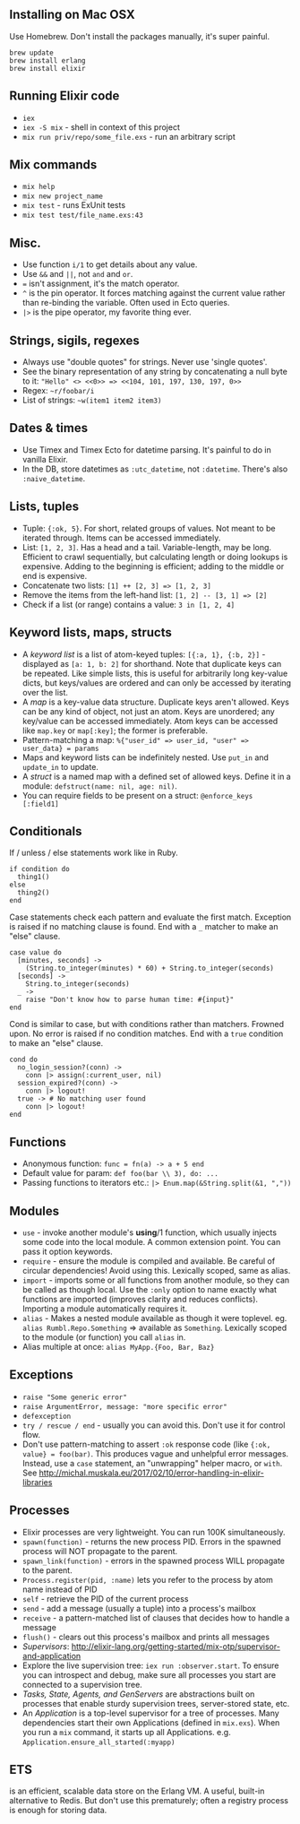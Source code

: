 ## Installing on Mac OSX

Use Homebrew. Don't install the packages manually, it's super painful.

```
brew update
brew install erlang
brew install elixir
```

## Running Elixir code

- `iex`
- `iex -S mix` - shell in context of this project
- `mix run priv/repo/some_file.exs` - run an arbitrary script

## Mix commands

- `mix help`
- `mix new project_name`
- `mix test` - runs ExUnit tests
- `mix test test/file_name.exs:43`

## Misc.

- Use function `i/1` to get details about any value.
- Use `&&` and `||`, not `and` and `or`.
- `=` isn't assignment, it's the match operator.
- `^` is the pin operator. It forces matching against the current value rather than re-binding the variable. Often used in Ecto queries.
- `|>` is the pipe operator, my favorite thing ever.

## Strings, sigils, regexes

- Always use "double quotes" for strings. Never use 'single quotes'.
- See the binary representation of any string by concatenating a null byte to it:
  `"Hello" <> <<0>> => <<104, 101, 197, 130, 197, 0>>`
- Regex: `~r/foobar/i`
- List of strings: `~w(item1 item2 item3)`

## Dates & times

- Use Timex and Timex Ecto for datetime parsing. It's painful to do in vanilla Elixir.
- In the DB, store datetimes as `:utc_datetime`, not `:datetime`. There's also `:naive_datetime`.

## Lists, tuples

- Tuple: `{:ok, 5}`. For short, related groups of values. Not meant to be iterated through. Items can be accessed immediately.
- List: `[1, 2, 3]`. Has a head and a tail. Variable-length, may be long. Efficient to crawl sequentially, but calculating length or doing lookups is expensive. Adding to the beginning is efficient; adding to the middle or end is expensive.
- Concatenate two lists: `[1] ++ [2, 3] => [1, 2, 3]`
- Remove the items from the left-hand list: `[1, 2] -- [3, 1] => [2]`
- Check if a list (or range) contains a value: `3 in [1, 2, 4]`

##  Keyword lists, maps, structs

- A *keyword list* is a list of atom-keyed tuples: `[{:a, 1}, {:b, 2}]` - displayed as `[a: 1, b: 2]` for shorthand. Note that duplicate keys can be repeated. Like simple lists, this is useful for arbitrarily long key-value dicts, but keys/values are ordered and can only be accessed by iterating over the list.
- A *map* is a key-value data structure. Duplicate keys aren't allowed. Keys can be any kind of object, not just an atom. Keys are unordered; any key/value can be accessed immediately. Atom keys can be accessed like `map.key` or `map[:key]`; the former is preferable.
- Pattern-matching a map: `%{"user_id" => user_id, "user" => user_data} = params`
- Maps and keyword lists can be indefinitely nested. Use `put_in` and `update_in` to update.
- A *struct* is a named map with a defined set of allowed keys. Define it in a module:
  `defstruct(name: nil, age: nil)`.
- You can require fields to be present on a struct: `@enforce_keys [:field1]`

## Conditionals

If / unless / else statements work like in Ruby.
```
if condition do
  thing1()
else
  thing2()
end
```

Case statements check each pattern and evaluate the first match. Exception is raised if no matching clause is found. End with a `_` matcher to make an "else" clause.
```
case value do
  [minutes, seconds] ->
    (String.to_integer(minutes) * 60) + String.to_integer(seconds)
  [seconds] ->
    String.to_integer(seconds)
  _ ->
    raise "Don't know how to parse human time: #{input}"
end
```

Cond is similar to case, but with conditions rather than matchers. Frowned upon. No error is raised if no condition matches. End with a `true` condition to make an "else" clause.
```
cond do
  no_login_session?(conn) ->
    conn |> assign(:current_user, nil)
  session_expired?(conn) ->
    conn |> logout!
  true -> # No matching user found
    conn |> logout!
end
```

## Functions

- Anonymous function: `func = fn(a) -> a + 5 end`
- Default value for param: `def foo(bar \\ 3), do: ...`
- Passing functions to iterators etc.: `|> Enum.map(&String.split(&1, ","))`

## Modules

- `use` - invoke another module's __using__/1 function, which usually injects some code into the local module. A common extension point. You can pass it option keywords.
- `require` - ensure the module is compiled and available. Be careful of circular dependencies! Avoid using this. Lexically scoped, same as alias.
- `import` - imports some or all functions from another module, so they can be called as though local. Use the `:only` option to name exactly what functions are imported (improves clarity and reduces conflicts). Importing a module automatically requires it.
- `alias` - Makes a nested module available as though it were toplevel. eg. `alias Rumbl.Repo.Something` => available as `Something`. Lexically scoped to the module (or function) you call `alias` in.
- Alias multiple at once: `alias MyApp.{Foo, Bar, Baz}`

## Exceptions

- `raise "Some generic error"`
- `raise ArgumentError, message: "more specific error"`
- `defexception`
- `try / rescue / end` - usually you can avoid this. Don't use it for control flow.
- Don't use pattern-matching to assert `:ok` response code (like `{:ok, value} = foo(bar)`. This produces vague and unhelpful error messages. Instead, use a `case` statement, an "unwrapping" helper macro, or `with`. See http://michal.muskala.eu/2017/02/10/error-handling-in-elixir-libraries

## Processes

- Elixir processes are very lightweight. You can run 100K simultaneously.
- `spawn(function)` - returns the new process PID. Errors in the spawned process will NOT propagate to the parent.
- `spawn_link(function)` - errors in the spawned process WILL propagate to the parent.
- `Process.register(pid, :name)` lets you refer to the process by atom name instead of PID
- `self` - retrieve the PID of the current process
- `send` - add a message (usually a tuple) into a process's mailbox
- `receive` - a pattern-matched list of clauses that decides how to handle a message
- `flush()` - clears out this process's mailbox and prints all messages
- *Supervisors*: http://elixir-lang.org/getting-started/mix-otp/supervisor-and-application
- Explore the live supervision tree: `iex run :observer.start`. To ensure you can introspect and debug, make sure all processes you start are connected to a supervision tree.
- *Tasks, State, Agents, and GenServers* are abstractions built on processes that enable sturdy supervision trees, server-stored state, etc.
- An *Application* is a top-level supervisor for a tree of processes. Many dependencies start their own Applications (defined in `mix.exs`). When you run a `mix` command, it starts up all Applications. e.g. `Application.ensure_all_started(:myapp)`

## ETS

is an efficient, scalable data store on the Erlang VM. A useful, built-in alternative to Redis. But don't use this prematurely; often a registry process is enough for storing data.
